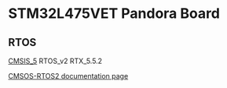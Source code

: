 STM32L475VET Pandora Board
===============

RTOS
---------------

[CMSIS_5](https://github.com/ARM-software/CMSIS_5/releases/tag/5.7.0) RTOS_v2 RTX_5.5.2

[CMSOS-RTOS2 documentation page](https://arm-software.github.io/CMSIS_5/RTOS2/html/index.html)
